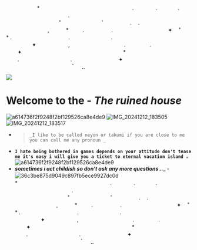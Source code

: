 
　　　　　　*　　　　　　　　　　　　　　　　　　.
　　　　.　　　　.　　　⠀
　　　　　　　　　　　.
　　　　　　　
　　　˚　　　　　　　　ﾟ　　　　　.
　.⠀　　⠀‍⠀‍⠀‍⠀‍⠀‍⠀‍⠀‍⠀‍⠀‍⠀‍⠀,
　　　*　　⠀.
　　　　　.　　　　　　　　　　⠀✦
　˚　　　　　　　　　　　　　　*
.⠀ 　　　　　　　　　　.　　　　　　　　.
　　　　　✦⠀　   　　　,　　    　　　　　　　　.
⠀⠀⠀⠀⠀⠀.　　　　　　　　　　⠀⠀⠀✦ ⠀ ⠀　　　　　　　　　　　　　　⠀⠀⠀⠀⠀* ⠀⠀⠀.　　　　　　　　　　. ⠀⠀⠀⠀⠀⠀⠀⠀⠀⠀⠀⠀✦⠀⠀   
⠀⠀⠀⠀⠀⠀⠀⠀⠀⠀⠀⠀⠀⠀⠀⠀⠀⠈⠀⠀⣀

![](https://komarev.com/ghpvc/?username=yourNEYONX-github-username&label=ฅ⁠^⁠•⁠ﻌ⁠•⁠^⁠ฅ)

# Welcome to the - **_The ruined house_**
![a614736f2f9248f2bf129526ca8e4de9](https://github.com/user-attachments/assets/85a154da-b27d-4fbf-802a-efca647aa8ce)
![IMG_20241212_183505](https://github.com/user-attachments/assets/a6dfc4b3-7b5a-47a8-9e42-6cc27b147a89)
![IMG_20241212_183517](https://github.com/user-attachments/assets/eee2c1d0-8d0f-4c4c-a75c-74563681d037)

- > `_I like to be called neyon or takumi if you are close to me you can call me any pronoun _`
- **`I hate being bothered in games depends on your attitude don't tease me it's easy i will give you a ticket to eternal vacation island ☕`**
![a614736f2f9248f2bf129526ca8e4de9](https://github.com/user-attachments/assets/2273e62f-14bc-46dc-8681-2172f2ccd40a)
- **_sometimes i act childish so don't ask any more questions ._._** -
  ![36c3be875d9049c897fb5ece9927dc0d](https://github.com/user-attachments/assets/81837ab8-47bd-4a12-8ff0-be2e3af436cf)
　　　　　　*　　　　　　　　　　　　　　　　　　.
　　　　.　　　　.　　　⠀
　　　　　　　　　　　.
　　　　　　　
　　　˚　　　　　　　　ﾟ　　　　　.
　.⠀　　⠀‍⠀‍⠀‍⠀‍⠀‍⠀‍⠀‍⠀‍⠀‍⠀‍⠀,
　　　*　　⠀.
　　　　　.　　　　　　　　　　⠀✦
　˚　　　　　　　　　　　　　　*
.⠀ 　　　　　　　　　　.　　　　　　　　.
　　　　　✦⠀　   　　　,　　    　　　　　　　　.
⠀⠀⠀⠀⠀⠀.　　　　　　　　　　⠀⠀⠀✦ ⠀ ⠀　　　　　　　　　　　　　　⠀⠀⠀⠀⠀* ⠀⠀⠀.　　　　　　　　　　. ⠀⠀⠀⠀⠀⠀⠀⠀⠀⠀⠀⠀✦⠀⠀   
⠀⠀⠀⠀⠀⠀⠀⠀⠀⠀⠀⠀⠀⠀⠀⠀⠀⠈⠀⠀⣀
<!---
NEYONX/NEYONX is a ✨ special ✨ repository because its `README.md` (this file) appears on your GitHub profile.
You can click the Preview link to take a look at your changes.
--->
